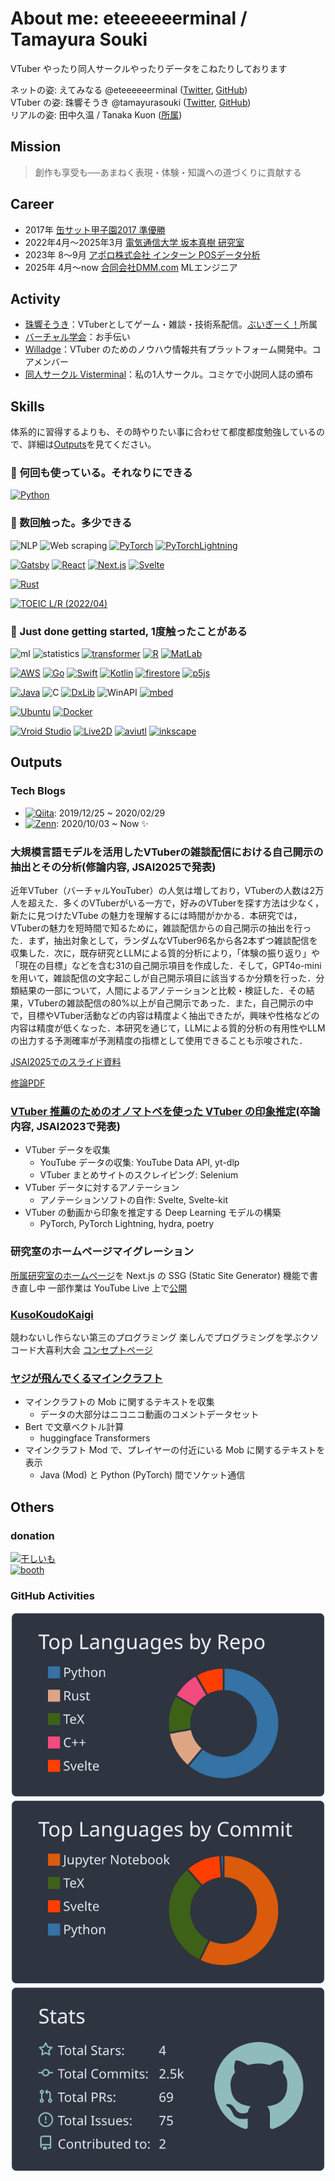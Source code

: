 # About me: eteeeeeerminal / Tamayura Souki
VTuber やったり同人サークルやったりデータをこねたりしております

ネットの姿: えてみなる @eteeeeeerminal ([Twitter](https://twitter.com/eteeeeeerminal), [GitHub](https://github.com/eteeeeeerminal)) \
VTuber の姿: 珠響そうき @tamayurasouki ([Twitter](https://twitter.com/tamayurasouki), [GitHub](https://github.com/tamayura-souki)) \
リアルの姿: 田中久温 / Tanaka Kuon ([所属](https://dmm-corp.com/))

## Mission
> 創作も享受も──あまねく表現・体験・知識への道づくりに貢献する

## Career
- 2017年 [缶サット甲子園2017 準優勝](http://www.space-koshien.com/cansat/2017/top.html)
- 2022年4月～2025年3月 [電気通信大学 坂本真樹 研究室](https://www.sakamoto-lab.hc.uec.ac.jp/)
- 2023年 8～9月 [アポロ株式会社 インターン POSデータ分析](https://note.com/apollo132/n/n454174877818)
- 2025年 4月～now [合同会社DMM\.com](https://dmm-corp.com/) MLエンジニア

## Activity
- [珠響そうき](https://www.youtube.com/@tamayurasouki)：VTuberとしてゲーム・雑談・技術系配信。[ぶいぎーく！](https://vgeekpro.com/)所属
- [バーチャル学会](https://vconf.org/portal/)：お手伝い
- [Willadge](https://willadge.wiki/index.php/%E3%83%A1%E3%82%A4%E3%83%B3%E3%83%9A%E3%83%BC%E3%82%B8)：VTuber のためのノウハウ情報共有プラットフォーム開発中。コアメンバー
- [同人サークル Visterminal](https://visterminal.net/)：私の1人サークル。コミケで小説同人誌の頒布

## Skills
体系的に習得するよりも、その時やりたい事に合わせて都度都度勉強しているので、詳細は[Outputs](#outputs)を見てください。

### 💖 何回も使っている。それなりにできる
[![Python](https://img.shields.io/badge/-Python-000?logo=python)](https://www.python.org/)

### 🤏 数回触った。多少できる
![NLP](https://img.shields.io/badge/-NLP_自然言語処理-000)
![Web scraping](https://img.shields.io/badge/-Web_scraping-000)
[![PyTorch](https://img.shields.io/badge/-PyTorch-000?logo=pytorch)](https://pytorch.org/)
[![PyTorchLightning](https://img.shields.io/badge/-PyTorch_Lightning-000?logo=pytorchlightning)](https://www.pytorchlightning.ai/index.html)

[![Gatsby](https://img.shields.io/badge/-Gatsby-000?logo=gatsby)](https://www.gatsbyjs.com/)
[![React](https://img.shields.io/badge/-React-000?logo=react)](https://react.dev/)
[![Next.js](https://img.shields.io/badge/-Next.js-000?logo=nextdotjs)](https://nextjs.org/)
[![Svelte](https://img.shields.io/badge/-Svelte-000?logo=svelte)](https://svelte.jp/)

[![Rust](https://img.shields.io/badge/-Rust-000?logo=rust)](https://www.rust-lang.org/ja)

[![TOEIC L/R (2022/04)](https://img.shields.io/badge/-English_TOEIC_L/R_745-000)](https://www.iibc-global.org/toeic.html)

### 🔰 Just done getting started, 1度触ったことがある
![ml](https://img.shields.io/badge/-Machine_learning-000)
![statistics](https://img.shields.io/badge/-Statistics-000)
[![transformer](https://img.shields.io/badge/-🤗_Hugging_Face_Transformers-000)](https://huggingface.co/)
[![R](https://img.shields.io/badge/-R-000?logo=R)](https://www.r-project.org/)
[![MatLab](https://img.shields.io/badge/-MATLAB-000?logo=matlab)](https://jp.mathworks.com/products/matlab.html)

[![AWS](https://img.shields.io/badge/-AWS-000)](https://aws.amazon.com/jp/)
[![Go](https://img.shields.io/badge/-Go-000?logo=go)](https://go.dev/)
[![Swift](https://img.shields.io/badge/-Swift-000?logo=swift)](https://www.swift.org/)
[![Kotlin](https://img.shields.io/badge/-Kotlin-000?logo=kotlin)](https://developer.android.com/kotlin?hl=ja)
[![firestore](https://img.shields.io/badge/-Firebase_Firestore-000?logo=firebase)](https://firebase.google.com/?hl=ja)
[![p5js](https://img.shields.io/badge/-p5.js-000?logo=p5dotjs)](https://p5js.org/)

[![Java](https://img.shields.io/badge/-Java-000)](https://www.oracle.com/java/)
![C](https://img.shields.io/badge/-C-000?logo=c)
[![DxLib](https://img.shields.io/badge/-DXライブラリ-000)](https://dxlib.xsrv.jp/)
![WinAPI](https://img.shields.io/badge/-Windows_API-000)
[![mbed](https://img.shields.io/badge/-Mbed-000)](https://os.mbed.com/)

[![Ubuntu](https://img.shields.io/badge/-Ubuntu-000?logo=ubuntu)](https://jp.ubuntu.com/)
[![Docker](https://img.shields.io/badge/-Docker-000?logo=docker)](https://www.docker.com/)

[![Vroid Studio](https://img.shields.io/badge/-Vroid_Studio-000)](https://vroid.com/studio)
[![Live2D](https://img.shields.io/badge/-Live2D_model-000)](https://www.live2d.com/)
[![aviutl](https://img.shields.io/badge/-AviUtl-000)](http://spring-fragrance.mints.ne.jp/aviutl/)
[![inkscape](https://img.shields.io/badge/-Inkscape-000)](https://inkscape.org/ja/)


## Outputs
### Tech Blogs
- [![Qiita](https://img.shields.io/badge/-Qiita-000?logo=qiita)](https://qiita.com/eteeeeeerminal): 2019/12/25 ~ 2020/02/29
- [![Zenn](https://img.shields.io/badge/-Zenn-000?logo=zenn)](https://zenn.dev/etrnl_tamayura): 2020/10/03 ~ Now ✨

### 大規模言語モデルを活用したVTuberの雑談配信における自己開示の抽出とその分析(修論内容, JSAI2025で発表)
近年VTuber（バーチャルYouTuber）の人気は増しており，VTuberの人数は2万人を超えた．多くのVTuberがいる一方で，好みのVTuberを探す方法は少なく，新たに見つけたVTube の魅力を理解するには時間がかかる．本研究では，VTuberの魅力を短時間で知るために，雑談配信からの自己開示の抽出を行った．まず，抽出対象として，ランダムなVTuber96名から各2本ずつ雑談配信を収集した．次に，既存研究とLLMによる質的分析により，「体験の振り返り」や「現在の目標」などを含む31の自己開示項目を作成した．そして，GPT4o-miniを用いて，雑談配信の文字起こしが自己開示項目に該当するか分類を行った．分類結果の一部について，人間によるアノテーションと比較・検証した．その結果，VTuberの雑談配信の80%以上が自己開示であった．また，自己開示の中で，目標やVTuber活動などの内容は精度よく抽出できたが，興味や性格などの内容は精度が低くなった．本研究を通じて，LLMによる質的分析の有用性やLLMの出力する予測確率が予測精度の指標として使用できることも示唆された．

[JSAI2025でのスライド資料](https://drive.google.com/drive/folders/1WOgQJ0Gwar5S4T0LSFXrdDTG5zFQwNGe?usp=drive_link)

[修論PDF](https://uec.repo.nii.ac.jp/records/2000568)

### [VTuber 推薦のためのオノマトペを使った VTuber の印象推定](https://doi.org/10.11517/pjsai.JSAI2023.0_4T2GS1002)(卒論内容, JSAI2023で発表)
- VTuber データを収集
  - YouTube データの収集: YouTube Data API, yt-dlp
  - VTuber まとめサイトのスクレイピング: Selenium
- VTuber データに対するアノテーション
  - アノテーションソフトの自作: Svelte, Svelte-kit
- VTuber の動画から印象を推定する Deep Learning モデルの構築
  - PyTorch, PyTorch Lightning, hydra, poetry

### 研究室のホームページマイグレーション
[所属研究室のホームページ](http://www.sakamoto-lab.hc.uec.ac.jp/)を Next.js の SSG (Static Site Generator) 機能で書き直し中
一部作業は YouTube Live 上で[公開](https://www.youtube.com/live/TsWpjSHoLjs?feature=share)

### [KusoKoudoKaigi](https://www.youtube.com/playlist?list=PLa0uhE20akZBaO38mz1ZeSHNPAFXlu9vy)
競わないし作らない第三のプログラミング
楽しんでプログラミングを学ぶクソコード大喜利大会
[コンセプトページ](https://github.com/KusoKoudoKaigi/KusoKoudoKaigi)

### [ヤジが飛んでくるマインクラフト](https://qiita.com/eteeeeeerminal/items/428f0618c775da816519)
- マインクラフトの Mob に関するテキストを収集
  - データの大部分はニコニコ動画のコメントデータセット
- Bert で文章ベクトル計算
  - huggingface Transformers
- マインクラフト Mod で、プレイヤーの付近にいる Mob に関するテキストを表示
  - Java (Mod) と Python (PyTorch) 間でソケット通信


## Others
### donation
[![干しいも](https://img.shields.io/badge/-Amazon_欲しい物リスト-000?color=EAEDED&labelColor=232F3E&logo=amazon)](https://www.amazon.jp/hz/wishlist/ls/19OZ4W4MEH1P3) \
[![booth](https://img.shields.io/badge/-BOOTH_グッズ販売-000?color=EAEDED)](https://tamayura-souki.booth.pm/)

### GitHub Activities
![](https://raw.githubusercontent.com/eteeeeeerminal/eteeeeeerminal/main/profile-summary-card-output/nord_dark/1-repos-per-language.svg)![](https://raw.githubusercontent.com/eteeeeeerminal/eteeeeeerminal/main/profile-summary-card-output/nord_dark/2-most-commit-language.svg)![](https://raw.githubusercontent.com/eteeeeeerminal/eteeeeeerminal/main/profile-summary-card-output/nord_dark/3-stats.svg)

